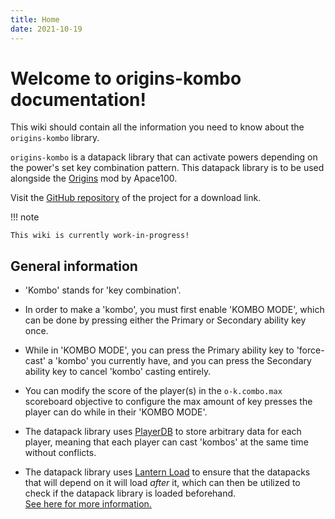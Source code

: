 ```yaml
---
title: Home
date: 2021-10-19
---
```

#   Welcome to origins-kombo documentation!

This wiki should contain all the information you need to know about the `origins-kombo` library.

`origins-kombo` is a datapack library that can activate powers depending on the power's set key combination pattern. This datapack library is to be used alongside the [Origins](https://github.com/apace100/origins-fabric) mod by Apace100.

Visit the [GitHub repository](https://github.com/eggohito/origins-kombo) of the project for a download link.

!!! note

    This wiki is currently work-in-progress!

##  General information

* 'Kombo' stands for 'key combination'.

* In order to make a 'kombo', you must first enable 'KOMBO MODE', which can be done by pressing either the Primary or Secondary ability key once.

* While in 'KOMBO MODE', you can press the Primary ability key to 'force-cast' a 'kombo' you currently have, and you can press the Secondary ability key to cancel 'kombo' casting entirely.

* You can modify the score of the player(s) in the `o-k.combo.max` scoreboard objective to configure the max amount of key presses the player can do while in their 'KOMBO MODE'.

* The datapack library uses [PlayerDB](https://github.com/rx-modules/PlayerDB) to store arbitrary data for each player, meaning that each player can cast 'kombos' at the same time without conflicts.

* The datapack library uses [Lantern Load](https://github.com/LanternMC/Load) to ensure that the datapacks that will depend on it will load *after* it, which can then be utilized to check if the datapack library is loaded beforehand. <br> [See here for more information.](misc/lantern_load_integration.md)